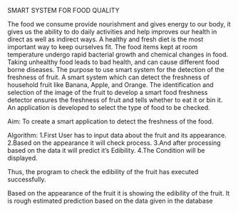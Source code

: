 SMART SYSTEM FOR FOOD QUALITY

The food we consume provide nourishment and gives energy to our body, it 
gives us the ability to do daily activities and help improves our health in direct 
as well as indirect ways. A healthy and fresh diet is the most important way to 
keep ourselves fit. The food items kept at room temperature undergo rapid 
bacterial growth and chemical changes in food. Taking unhealthy food leads 
to bad health, and can cause different food borne diseases. The purpose to use 
smart system for the detection of the freshness of fruit. A smart system which 
can detect the freshness of household fruit like Banana, Apple, and Orange. The 
identification and selection of the image of the fruit to develop a smart food 
freshness detector ensures the freshness of fruit and tells whether to eat it or 
bin it. An application is developed to select the type of food to be checked.

Aim:
To create a smart application to detect the freshness of the food.

Algorithm:
1.First User has to input data about the fruit and its appearance.
2.Based on the appearance it will check process.
3.And after processing based on the data it will predict it’s Edibility.
4.The Condition will be displayed.

Thus, the program to check the edibility of the fruit has executed 
successfully.

Based on the appearance of the fruit it is showing the edibility of the 
fruit. 
It is rough estimated prediction based on the data given in the 
database
